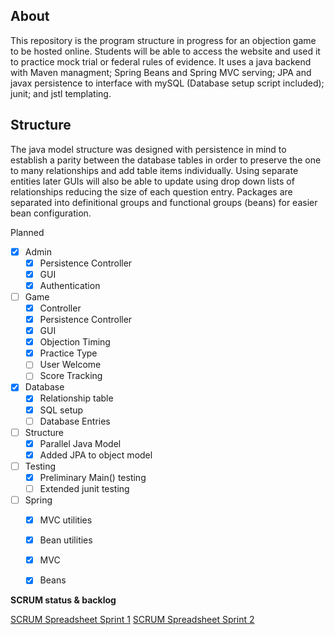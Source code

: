 ## About
This repository is the program structure in progress for an objection game to be hosted online. Students will be able to access the website and used it to practice mock trial or federal rules of evidence. It uses a java backend with Maven managment; Spring Beans and Spring MVC serving; JPA and javax persistence to interface with mySQL (Database setup script included); junit; and jstl templating. 

## Structure
The java model structure was designed with persistence in mind to establish a parity between the database tables in order to preserve the one to many relationships and add table items individually. Using separate entities later GUIs will also be able to update using drop down lists of relationships reducing the size of each question entry. Packages are separated into definitional groups and functional groups (beans) for easier bean configuration. 

Planned 
- [x] Admin
	- [x] Persistence Controller
	- [x] GUI 
	- [x] Authentication

- [ ] Game
	- [x] Controller
	- [x] Persistence Controller
	- [x] GUI
	- [x] Objection Timing
	- [x] Practice Type
	- [ ] User Welcome
	- [ ] Score Tracking

- [x] Database
	- [x] Relationship table
	- [x] SQL setup
	- [ ] Database Entries
- [ ] Structure
	- [x] Parallel Java Model
	- [x] Added JPA to object model

- [ ] Testing
	- [x] Preliminary Main() testing
	- [ ] Extended junit testing 

- [ ] Spring
	- [x] MVC utilities
	- [x] Bean utilities
	- [x] MVC
	- [x] Beans
	

**SCRUM status & backlog** <br>

 [SCRUM Spreadsheet Sprint 1](https://docs.google.com/spreadsheets/d/1tdWSuC_HPGky3ifocHwHV5q5-KExHlzkDwGL0fNDGMg/edit?usp=sharing)
 [SCRUM Spreadsheet Sprint 2](https://docs.google.com/spreadsheets/d/1caK8YbuOVIuel1xAZ0KVAj9y6eJFfQM6k7t4evQiBAA/edit?usp=sharing)

